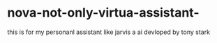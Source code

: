 # nova-not-only-virtua-assistant-
this is for my personanl assistant like jarvis a ai devloped by tony stark 

